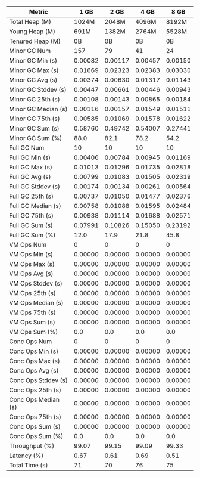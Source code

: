 | Metric | 1 GB | 2 GB | 4 GB | 8 GB |
|------|----|----|----|----|
| Total Heap (M) | 1024M | 2048M | 4096M | 8192M |
| Young Heap (M) | 691M | 1382M | 2764M | 5528M |
| Tenured Heap (M) | 0B | 0B | 0B | 0B |
| Minor GC Num | 157 | 79 | 41 | 24 |
| Minor GC Min (s) | 0.00082 | 0.00117 | 0.00457 | 0.00150 |
| Minor GC Max (s) | 0.01669 | 0.02323 | 0.02383 | 0.03030 |
| Minor GC Avg (s) | 0.00374 | 0.00630 | 0.01317 | 0.01143 |
| Minor GC Stddev (s) | 0.00447 | 0.00661 | 0.00446 | 0.00943 |
| Minor GC 25th (s) | 0.00108 | 0.00143 | 0.00865 | 0.00184 |
| Minor GC Median (s) | 0.00116 | 0.00157 | 0.01549 | 0.01511 |
| Minor GC 75th (s) | 0.00585 | 0.01069 | 0.01578 | 0.01622 |
| Minor GC Sum (s) | 0.58760 | 0.49742 | 0.54007 | 0.27441 |
| Minor GC Sum (%) | 88.0 | 82.1 | 78.2 | 54.2 |
| Full GC Num | 10 | 10 | 10 | 10 |
| Full GC Min (s) | 0.00406 | 0.00784 | 0.00945 | 0.01169 |
| Full GC Max (s) | 0.01013 | 0.01296 | 0.01735 | 0.02818 |
| Full GC Avg (s) | 0.00799 | 0.01083 | 0.01505 | 0.02319 |
| Full GC Stddev (s) | 0.00174 | 0.00134 | 0.00261 | 0.00564 |
| Full GC 25th (s) | 0.00737 | 0.01050 | 0.01477 | 0.02376 |
| Full GC Median (s) | 0.00758 | 0.01088 | 0.01595 | 0.02484 |
| Full GC 75th (s) | 0.00938 | 0.01114 | 0.01688 | 0.02571 |
| Full GC Sum (s) | 0.07991 | 0.10826 | 0.15050 | 0.23192 |
| Full GC Sum (%) | 12.0 | 17.9 | 21.8 | 45.8 |
| VM Ops Num | 0 | 0 | 0 | 0 |
| VM Ops Min (s) | 0.00000 | 0.00000 | 0.00000 | 0.00000 |
| VM Ops Max (s) | 0.00000 | 0.00000 | 0.00000 | 0.00000 |
| VM Ops Avg (s) | 0.00000 | 0.00000 | 0.00000 | 0.00000 |
| VM Ops Stddev (s) | 0.00000 | 0.00000 | 0.00000 | 0.00000 |
| VM Ops 25th (s) | 0.00000 | 0.00000 | 0.00000 | 0.00000 |
| VM Ops Median (s) | 0.00000 | 0.00000 | 0.00000 | 0.00000 |
| VM Ops 75th (s) | 0.00000 | 0.00000 | 0.00000 | 0.00000 |
| VM Ops Sum (s) | 0.00000 | 0.00000 | 0.00000 | 0.00000 |
| VM Ops Sum (%) | 0.0 | 0.0 | 0.0 | 0.0 |
| Conc Ops Num | 0 | 0 | 0 | 0 |
| Conc Ops Min (s) | 0.00000 | 0.00000 | 0.00000 | 0.00000 |
| Conc Ops Max (s) | 0.00000 | 0.00000 | 0.00000 | 0.00000 |
| Conc Ops Avg (s) | 0.00000 | 0.00000 | 0.00000 | 0.00000 |
| Conc Ops Stddev (s) | 0.00000 | 0.00000 | 0.00000 | 0.00000 |
| Conc Ops 25th (s) | 0.00000 | 0.00000 | 0.00000 | 0.00000 |
| Conc Ops Median (s) | 0.00000 | 0.00000 | 0.00000 | 0.00000 |
| Conc Ops 75th (s) | 0.00000 | 0.00000 | 0.00000 | 0.00000 |
| Conc Ops Sum (s) | 0.00000 | 0.00000 | 0.00000 | 0.00000 |
| Conc Ops Sum (%) | 0.0 | 0.0 | 0.0 | 0.0 |
| Throughput (%) | 99.07 | 99.15 | 99.09 | 99.33 |
| Latency (%) | 0.67 | 0.61 | 0.69 | 0.51 |
| Total Time (s) | 71 | 70 | 76 | 75 |
